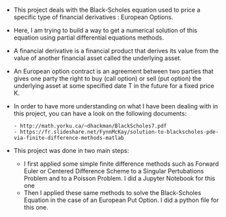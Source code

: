 - This project deals with the Black-Scholes equation used to price a specific type of financial derivatives : European Options. 
- Here, I am trying to build a way to get a numerical solution of this equation using partial differential equations methods.
- A financial derivative is a financial product that derives its value from the value of another financial asset called the underlying asset.
- An European option contract is an agreement between two parties that gives one party the right to buy (call option) or sell (put option) the underlying asset at some specified date T in the future for a fixed price K.
- In order to have more understanding on what I have been dealing with in this project, you can have a look on the following documents:

      - http://math.yorku.ca/~dhackman/BlackScholes7.pdf
      - https://fr.slideshare.net/FynnMcKay/solution-to-blackscholes-pde-via-finite-difference-methods-matlab
      
 - This project was done in two main steps:
 
      - I first applied some simple finite difference methods such as Forward Euler or Centered Difference Scheme to a Singular Pertubations Problem and to a Poisson Problem. I did a Jupyter Notebook for this one
      - Then I applied these same methods to solve the Black-Scholes Equation in the case of an European Put Option. I did a python file for this one.
 
